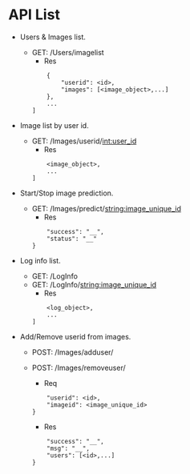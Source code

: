 # API List
- Users & Images list.
    - GET: /Users/imagelist
        - Res
        ```[
            {
                "userid": <id>,
                "images": [<image_object>,...]
            },
            ...
        ]
        ```

- Image list by user id.
    - GET: /Images/userid/<int:user_id>
        - Res
        ```[
            <image_object>,
            ...
        ]
        ```

- Start/Stop image prediction.
    - GET: /Images/predict/<string:image_unique_id>
        - Res
        ```{
            "success": "__", 
            "status": "__"
        }
        ```

- Log info list.
    - GET: /LogInfo
    - GET: /LogInfo/<string:image_unique_id>
        - Res
        ```[
            <log_object>,
            ...
        ]
        ```

- Add/Remove userid from images.
    - POST: /Images/adduser/
    - POST: /Images/removeuser/
        - Req
        ```{
            "userid": <id>,
            "imageid": <image_unique_id>
        }
        ```

        - Res
        ```{
            "success": "__",
            "msg": "__",
            "users": [<id>,...]
        }
        ```
